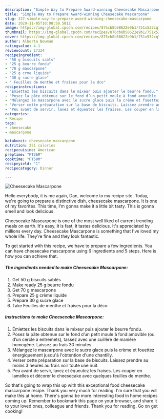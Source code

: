 ```yaml
---
description: "Simple Way to Prepare Award-winning Cheesecake Mascarpone"
title: "Simple Way to Prepare Award-winning Cheesecake Mascarpone"
slug: 327-simple-way-to-prepare-award-winning-cheesecake-mascarpone
date: 2020-11-05T10:08:59.581Z
image: https://img-global.cpcdn.com/recipes/876cb8b58622e9b1/751x532cq70/cheesecake-mascarpone-photo-principale-de-la-recette.jpg
thumbnail: https://img-global.cpcdn.com/recipes/876cb8b58622e9b1/751x532cq70/cheesecake-mascarpone-photo-principale-de-la-recette.jpg
cover: https://img-global.cpcdn.com/recipes/876cb8b58622e9b1/751x532cq70/cheesecake-mascarpone-photo-principale-de-la-recette.jpg
author: Alberta Bowman
ratingvalue: 4.1
reviewcount: 17324
recipeingredient:
- "50 g biscuits sabls"
- "25 g beurre fondu"
- "70 g mascarpone"
- "25 g crme liquide"
- "30 g sucre glace"
- " Feuilles de menthe et fraises pour la dco"
recipeinstructions:
- "Émiettez les biscuits dans le mixeur puis ajouter le beurre fondu."
- "Posez la pâte obtenue sur le fond d’un petit moule à fond amovible (ou d’un cercle à entremets), tassez avec une cuillère de manière homogène. Laissez au frais 30 minutes."
- "Mélangez le mascarpone avec le sucre glace puis la crème et fouettez énergiquement jusqu&#39;à l&#39;obtention d&#39;une chantilly."
- "Verser cette préparation sur la base de biscuits. Laissez prendre au moins 3 heures au frais voir toute une nuit."
- "Peu avant de servir, lavez et équeutez les fraises. Les couper en lamelles et décorer le cheesecake avec quelques feuilles de menthe."
categories:
- Recipe
tags:
- cheesecake
- mascarpone

katakunci: cheesecake mascarpone 
nutrition: 251 calories
recipecuisine: American
preptime: "PT26M"
cooktime: "PT50M"
recipeyield: "1"
recipecategory: Dinner

---
```



![Cheesecake Mascarpone](https://img-global.cpcdn.com/recipes/876cb8b58622e9b1/751x532cq70/cheesecake-mascarpone-photo-principale-de-la-recette.jpg)

Hello everybody, it is me again, Dan, welcome to my recipe site. Today, we're going to prepare a distinctive dish, cheesecake mascarpone. It is one of my favorites. This time, I'm gonna make it a little bit tasty. This is gonna smell and look delicious.

Cheesecake Mascarpone is one of the most well liked of current trending meals on earth. It's easy, it is fast, it tastes delicious. It's appreciated by millions every day. Cheesecake Mascarpone is something that I've loved my whole life. They're fine and they look fantastic.




To get started with this recipe, we have to prepare a few ingredients. You can have cheesecake mascarpone using 6 ingredients and 5 steps. Here is how you can achieve that.

<!--inarticleads1-->

##### The ingredients needed to make Cheesecake Mascarpone:

1. Get 50 g biscuits sablés
1. Make ready 25 g beurre fondu
1. Get 70 g mascarpone
1. Prepare 25 g crème liquide
1. Prepare 30 g sucre glace
1. Take  Feuilles de menthe et fraises pour la déco




<!--inarticleads2-->

##### Instructions to make Cheesecake Mascarpone:

1. Émiettez les biscuits dans le mixeur puis ajouter le beurre fondu.
1. Posez la pâte obtenue sur le fond d’un petit moule à fond amovible (ou d’un cercle à entremets), tassez avec une cuillère de manière homogène. Laissez au frais 30 minutes.
1. Mélangez le mascarpone avec le sucre glace puis la crème et fouettez énergiquement jusqu&#39;à l&#39;obtention d&#39;une chantilly.
1. Verser cette préparation sur la base de biscuits. Laissez prendre au moins 3 heures au frais voir toute une nuit.
1. Peu avant de servir, lavez et équeutez les fraises. Les couper en lamelles et décorer le cheesecake avec quelques feuilles de menthe.




So that's going to wrap this up with this exceptional food cheesecake mascarpone recipe. Thank you very much for reading. I'm sure that you will make this at home. There's gonna be more interesting food in home recipes coming up. Remember to bookmark this page on your browser, and share it to your loved ones, colleague and friends. Thank you for reading. Go on get cooking!

